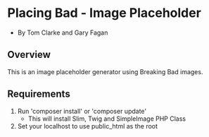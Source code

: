 Placing Bad - Image Placeholder
===============================

* By Tom Clarke and Gary Fagan

Overview
--------

This is an image placeholder generator using Breaking Bad images.

Requirements
------------

1. Run 'composer install' or 'composer update'
    - This will install Slim, Twig and SimpleImage PHP Class
2. Set your localhost to use public_html as the root
